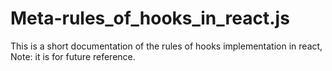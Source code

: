 # Meta-rules_of_hooks_in_react.js
This is a short documentation of the rules of hooks implementation in react, Note: it is for future reference.
